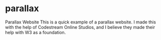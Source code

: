 # parallax
Parallax Website
This is a quick example of a parallax website.  I made this with the help of Codestream Online Studios, and I believe they made their help with W3 as a foundation.
